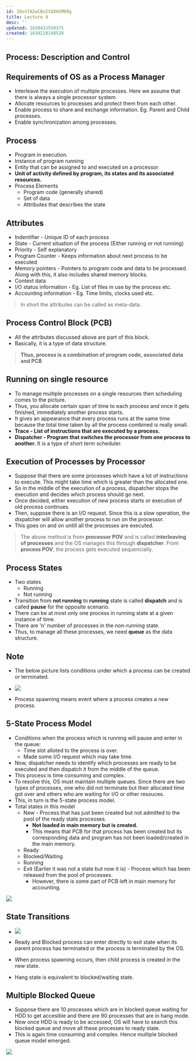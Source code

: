 ```yaml
---
id: IQvnTA2wCBuItQXHtM80g
title: Lecture 4
desc: ''
updated: 1630431550375
created: 1630228148528
---
```



## Process: Description and Control

## Requirements of OS as a Process Manager

- Interleave the execution of multiple processes. Here we assume that there is always a single processor system.
- Allocate resources to processes and protect them from each other.
- Enable process to share and exchange information. Eg. Parent and Child processes.
- Enable synchronization among processes.

## Process

- Program in execution.
- Instance of program running
- Entity that can be assigned to and executed on a processor
- **Unit of activity defined by program, its states and its associated resources.**
- Process Elements
  - Program code (generally shared)
  - Set of data
  - Attributes that describes the state

## Attributes

- Indentifier - Unique ID of each process
- State - Current situation of the process (Either running or not running)
- Priority - Self explanatory
- Program Counter - Keeps information about next process to be executed
- Memory pointers - Pointers to program code and data to be processed. Along with this, it also includes shared memory blocks.
- Context data
- I/O status information - Eg. List of files in use by the process etc.
- Accounting information - Eg. Time limits, clocks used etc.

> In short the attributes can be called as meta-data.

## Process Control Block (PCB)

- All the attributes discussed above are part of this block.
- Basically, it is a type of data structure.

> **Thus, process is a combination of program code, associated data and PCB**

## Running on single resource

- To manage multiple processes on a single resources then scheduling comes to the picture.
- Thus, you allocate certain span of time to each process and once it gets finished, immediately another process starts.
- It gives an appearance that every process runs at the same time because the total time taken by all the process combined is really small.
- **Trace - List of instructions that are executed by a process.**
- **Dispatcher - Program that switches the processor from one process to another.** It is a type of short term scheduler.

## Execution of Processes by Processor

- Suppose that there are some processes which have a lot of instructions to execute. This might take time which is greater than the allocated one.
- So in the middle of the execution of a process, dispatcher stops the execution and decides which process should go next.
- Once decided, either execution of new process starts or execution of old process continues.
- Then, suppose there is an I/O request. Since this is a slow operation, the dispatcher will allow another process to run on the processor.
- This goes on and on untill all the processes are executed.

> The above method is from **processor POV** and is called **interleaving of processes** and the OS manages this through **dispatcher**. From **process POV**, the process gets executed sequencially.

## Process States

- Two states
  - Running
  - Not running
- Transition from **not running** to **running** state is called **dispatch** and is called **pause** for the opposite scenario.
- There can be at most only one process in running state at a given instance of time.
- There are 'n' number of processes in the non-running state.
- Thus, to manage all these processes, we need **queue** as the data structure.

## Note

- The below picture lists conditions under which a process can be created or terminated.

- ![](/assets/images/2021-08-29-15-16-50.png)

- Process spawning means event where a process creates a new process.

## 5-State Process Model

- Conditions when the process which is running will pause and enter in the queue:
  - Time slot alloted to the process is over.
  - Made some I/O request which may take time.
- Now, dispatcher needs to identify which processes are ready to be executed and then dispatch it from the middle of the queue.
- This process is time consuming and complex.
- To resolve this, OS must maintain multiple queues. Since there are two types of processes, one who did not terminate but their allocated time got over and others who are waiting for I/O or other resouces.
- This, in turn is the 5-state process model.
- Total states in this model
  - New - Process that has just been created but not admitted to the pool of the ready state processes.
    - **Not loaded in main memory but is created.**
    - This means that PCB for that process has been created but its corresponding data and program has not been loaded/created in the main memory.
  - Ready
  - Blocked/Waiting
  - Running
  - Exit (Earlier it was not a state but now it is) - Process which has been released from the pool of processes.
    - However, there is some part of PCB left in main memory for accounting.

![](/assets/images/2021-08-29-15-32-07.png)

## State Transitions

- ![](/assets/images/2021-08-29-15-36-29.png)

- Ready and Blocked process can enter directly to exit state when its parent process has terminated or the process is terminated by the OS.

- When process spawning occurs, then child process is created in the new state.

- Hang state is equivalent to blocked/waiting state.

## Multiple Blocked Queue

- Suppose there are 10 processes which are in blocked queue waiting for HDD to get accesible and there are 90 processes that are in hang mode.
- Now once HDD is ready to be accessed, OS will have to search this blocked queue and move all these processes to ready state.
- This is again time consuming and complex. Hence multiple blocked queue model emerged.

![](/assets/images/2021-08-29-15-48-46.png)


